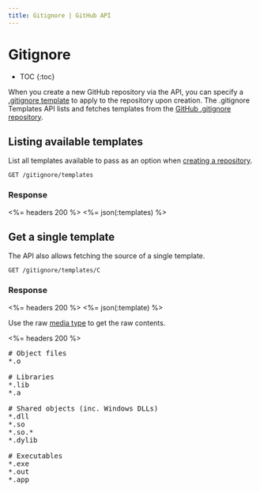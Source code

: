 ```yaml
---
title: Gitignore | GitHub API
---
```


# Gitignore

* TOC
{:toc}

When you create a new GitHub repository via the API, you can specify a
[.gitignore template][what-is] to apply to the repository upon creation. The
.gitignore Templates API lists and fetches templates from the [GitHub .gitignore repository][templates-repo].

## Listing available templates

List all templates available to pass as an option when [creating a repository][create-repo].

    GET /gitignore/templates

### Response

<%= headers 200 %>
<%= json(:templates)  %>

## Get a single template

The API also allows fetching the source of a single template.

    GET /gitignore/templates/C

### Response

<%= headers 200 %>
<%= json(:template)  %>

Use the raw [media type][media-type] to get the raw contents.

<%= headers 200 %>
<pre>
# Object files
*.o

# Libraries
*.lib
*.a

# Shared objects (inc. Windows DLLs)
*.dll
*.so
*.so.*
*.dylib

# Executables
*.exe
*.out
*.app
</pre>

[what-is]: https://help.github.com/articles/ignoring-files
[templates-repo]: https://github.com/github/gitignore
[create-repo]: /v3/repos/#create
[media-type]: /v3/media/
